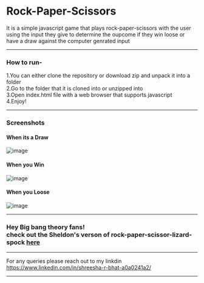# Rock-Paper-Scissors
It is a simple javascript game that plays rock-paper-scissors with the user using the input they give to determine the oupcome if they win loose or have a draw against the computer genrated input

<hr>
<h3>How to run-</h3>
1.You can either clone the repository or download zip and unpack it into a folder<br>
2.Go to the folder that it is cloned into or unzipped into<br>
3.Open index.html file with a web browser that supports javascript<br>
4.Enjoy!<br>

<hr>
<h3>Screenshots</h3>

#### When its a Draw
![image](https://user-images.githubusercontent.com/65221970/156219186-a40b3587-de5d-450f-a7b4-ef4dcc801943.png)

#### When you Win
![image](https://user-images.githubusercontent.com/65221970/156219288-8cb560bd-656e-4aa6-8798-35c4b06f4be7.png)

#### When you Loose
![image](https://user-images.githubusercontent.com/65221970/156219335-dfb98c58-08c8-400b-9442-6e6f8fa3c21e.png)

<hr>

<h3>Hey Big bang theory fans!<br>check out the Sheldon's verson of rock-paper-scissor-lizard-spock <a href='/Rock-Paper-Scissors-Lizard-Spock'>here</a></h3>

<hr>

For any queries please reach out to my linkdin https://www.linkedin.com/in/shreesha-r-bhat-a0a0241a2/

<hr>
